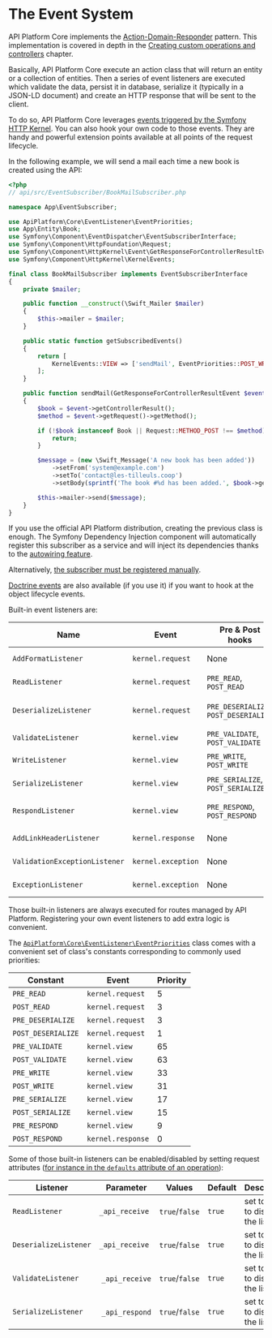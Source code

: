 # The Event System

API Platform Core implements the [Action-Domain-Responder](https://github.com/pmjones/adr) pattern. This implementation
is covered in depth in the [Creating custom operations and controllers](operations.md#creating-custom-operations-and-controllers)
chapter.

Basically, API Platform Core execute an action class that will return an entity or a collection of entities. Then a series
of event listeners are executed which validate the data, persist it in database, serialize it (typically in a JSON-LD document)
and create an HTTP response that will be sent to the client.

To do so, API Platform Core leverages [events triggered by the Symfony HTTP Kernel](https://symfony.com/doc/current/reference/events.html#kernel-events).
You can also hook your own code to those events. They are handy and powerful extension points available at all points
of the request lifecycle.

In the following example, we will send a mail each time a new book is created using the API:

```php
<?php
// api/src/EventSubscriber/BookMailSubscriber.php

namespace App\EventSubscriber;

use ApiPlatform\Core\EventListener\EventPriorities;
use App\Entity\Book;
use Symfony\Component\EventDispatcher\EventSubscriberInterface;
use Symfony\Component\HttpFoundation\Request;
use Symfony\Component\HttpKernel\Event\GetResponseForControllerResultEvent;
use Symfony\Component\HttpKernel\KernelEvents;

final class BookMailSubscriber implements EventSubscriberInterface
{
    private $mailer;

    public function __construct(\Swift_Mailer $mailer)
    {
        $this->mailer = $mailer;
    }

    public static function getSubscribedEvents()
    {
        return [
            KernelEvents::VIEW => ['sendMail', EventPriorities::POST_WRITE],
        ];
    }

    public function sendMail(GetResponseForControllerResultEvent $event)
    {
        $book = $event->getControllerResult();
        $method = $event->getRequest()->getMethod();

        if (!$book instanceof Book || Request::METHOD_POST !== $method) {
            return;
        }

        $message = (new \Swift_Message('A new book has been added'))
            ->setFrom('system@example.com')
            ->setTo('contact@les-tilleuls.coop')
            ->setBody(sprintf('The book #%d has been added.', $book->getId()));

        $this->mailer->send($message);
    }
}
```

If you use the official API Platform distribution, creating the previous class is enough. The Symfony Dependency Injection
component will automatically register this subscriber as a service and will inject its dependencies thanks to the [autowiring
feature](http://symfony.com/doc/current/components/dependency_injection/autowiring.html).

Alternatively, [the subscriber must be registered manually](http://symfony.com/doc/current/components/http_kernel/introduction.html#creating-an-event-listener).

[Doctrine events](http://doctrine-orm.readthedocs.org/en/latest/reference/events.html#reference-events-lifecycle-events)
are also available (if you use it) if you want to hook at the object lifecycle events.

Built-in event listeners are:

Name                          | Event              | Pre & Post hooks                     | Priority | Description
------------------------------|--------------------|--------------------------------------|----------|--------------------------------------------------------------------------------------------------------------------------
`AddFormatListener`           | `kernel.request`   | None                                 | 7        | guess the best response format ([content negotiation](content-negotiation.md))
`ReadListener`                | `kernel.request`   | `PRE_READ`, `POST_READ`              | 4        | retrieve data from the persistence system using the [data providers](data-providers.md) (`GET`, `PUT`, `DELETE`)
`DeserializeListener`         | `kernel.request`   | `PRE_DESERIALIZE`, `POST_DESERIALIZE`| 2        | deserialize data into a PHP entity (`GET`, `POST`, `DELETE`); update the entity retrieved using the data provider (`PUT`)
`ValidateListener`            | `kernel.view`      | `PRE_VALIDATE`, `POST_VALIDATE`      | 64       | [validate data](validation.md) (`POST`, `PUT`)
`WriteListener`               | `kernel.view`      | `PRE_WRITE`, `POST_WRITE`            | 32       | persist changes in the persistence system using the [data persisters](data-persisters.md) (`POST`, `PUT`, `DELETE`)
`SerializeListener`           | `kernel.view`      | `PRE_SERIALIZE`, `POST_SERIALIZE`    | 16       | serialize the PHP entity in string [according to the request format](content-negotiation.md)
`RespondListener`             | `kernel.view`      | `PRE_RESPOND`, `POST_RESPOND`        | 8        | transform serialized to a `Symfony\Component\HttpFoundation\Response` instance
`AddLinkHeaderListener`       | `kernel.response`  | None                                 | 0        | add a `Link` HTTP header pointing to the Hydra documentation
`ValidationExceptionListener` | `kernel.exception` | None                                 | 0        | serialize validation exceptions in the Hydra format
`ExceptionListener`           | `kernel.exception` | None                                 | -96      | serialize PHP exceptions in the Hydra format (including the stack trace in debug mode)

Those built-in listeners are always executed for routes managed by API Platform. Registering your own event listeners to
add extra logic is convenient.

The [`ApiPlatform\Core\EventListener\EventPriorities`](https://github.com/api-platform/core/blob/master/src/EventListener/EventPriorities.php) class comes with a convenient set of class's constants corresponding to commonly used priorities:

Constant           | Event             | Priority |
-------------------|-------------------|----------|
`PRE_READ`         | `kernel.request`  | 5        |
`POST_READ`        | `kernel.request`  | 3        |
`PRE_DESERIALIZE`  | `kernel.request`  | 3        |
`POST_DESERIALIZE` | `kernel.request`  | 1        |
`PRE_VALIDATE`     | `kernel.view`     | 65       |
`POST_VALIDATE`    | `kernel.view`     | 63       |
`PRE_WRITE`        | `kernel.view`     | 33       |
`POST_WRITE`       | `kernel.view`     | 31       |
`PRE_SERIALIZE`    | `kernel.view`     | 17       |
`POST_SERIALIZE`   | `kernel.view`     | 15       |
`PRE_RESPOND`      | `kernel.view`     | 9        |
`POST_RESPOND`     | `kernel.response` | 0        |

Some of those built-in listeners can be enabled/disabled by setting request attributes ([for instance in the `defaults`
attribute of an operation](operations.md#recommended-method)):

Listener              | Parameter      | Values         | Default | Description                            |
----------------------|----------------|----------------|---------|----------------------------------------|
`ReadListener`        | `_api_receive` | `true`/`false` | `true`  | set to `false` to disable the listener |
`DeserializeListener` | `_api_receive` | `true`/`false` | `true`  | set to `false` to disable the listener |
`ValidateListener`    | `_api_receive` | `true`/`false` | `true`  | set to `false` to disable the listener |
`SerializeListener`   | `_api_respond` | `true`/`false` | `true`  | set to `false` to disable the listener |
